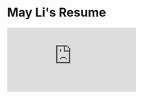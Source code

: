 # May Li's Resume
![alt text](https://raw.githubusercontent.com/mayli10/may-li-resume/master/may-resume-1.pdf)
